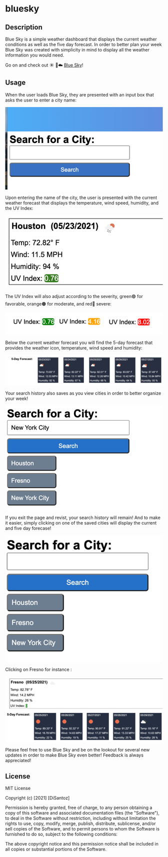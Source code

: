 # bluesky

## Description

Blue Sky is a simple weather dashboard that displays the current weather conditions as well as the five day forecast. In order to better plan your week Blue Sky was created with simplicity in mind to display all the weather information you would need. 

Go on and check out :sunny: :rainbow::cloud: [Blue Sky](https://disantoz.github.io/bluesky/)! 

## Usage

When the user loads Blue Sky, they are presented with an input box that asks the user to enter a city name:

![alt text](./assets/images/search.png "Simply type a city name and click search to see the weather information!")

Upon entering the name of the city, the user is presented with the current weather forecast that displays the temperature, wind speed, humidity, and the UV Index: 

![alt text](./assets/images/current.png "A quick look into all the important weather information for the current day")

The UV Index will also adjust according to the severity, green:green_circle: for favorable, orange:orange_circle: for moderate, and red:red_circle: severe:

![alt text](./assets/images/uv.png "Simple way to view severity of UV Index")

Below the current weather forecast you will find the 5-day forecast that provides the weather icon, temperature, wind speed and humidity:

![alt text](./assets/images/five.png "Simple snapshot into the week ahead!")

Your search history also saves as you view cities in order to better organize your week!

![alt text](./assets/images/hist.png "Seach history is saved for easy access")

If you exit the page and revist, your search history will remain! And to make it easier, simply clicking on one of the saved cities will display the current and five day forecase!

![alt text](./assets/images/page.png "Your history will remain on the page!")

Clicking on Fresno for instance :

![alt text](./assets/images/fresno.png "Quick access to weather information with a simple click")

Please feel free to use Blue Sky and be on the lookout for several new updates in order to make Blue Sky even better! Feedback is always appreciated! 


## License

MIT License

Copyright (c) [2021] [DiSantoz]

Permission is hereby granted, free of charge, to any person obtaining a copy
of this software and associated documentation files (the "Software"), to deal
in the Software without restriction, including without limitation the rights
to use, copy, modify, merge, publish, distribute, sublicense, and/or sell
copies of the Software, and to permit persons to whom the Software is
furnished to do so, subject to the following conditions:

The above copyright notice and this permission notice shall be included in all
copies or substantial portions of the Software.